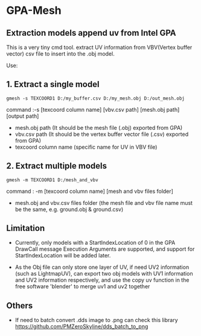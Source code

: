 # GPA-Mesh

## Extraction models append uv from Intel GPA

This is a very tiny cmd tool. extract UV information from VBV(Vertex buffer vector) csv file to insert into the .obj model.

Use:

## 1. Extract a single model
```
gmesh -s TEXCOORD1 D:/my_buffer.csv D:/my_mesh.obj D:/out_mesh.obj
```
command :-s [texcoord column name] [vbv.csv path] [mesh.obj path] [output path]
- mesh.obj path (It should be the mesh file (.obj) exported from GPA)
- vbv.csv path (It should be the vertex buffer vector file (.csv) 
    exported from GPA)
- texcoord column name (specific name for UV in VBV file)
## 2. Extract multiple models
```
gmesh -m TEXCOORD1 D:/mesh_and_vbv
```
command : -m [texcoord column name] [mesh and vbv files folder]
- mesh.obj and vbv.csv files folder (the mesh file and vbv file name must be the same, e.g. ground.obj & ground.csv)

## Limitation
- Currently, only models with a StartIndexLocation of 0 in the GPA DrawCall message Execution Arguments are supported, and support for StartIndexLocation will be added later.

- As the Obj file can only store one layer of UV, if need UV2 information (such as LightmapUV), can export two obj models with UV1 information and UV2 information respectively, and use the copy uv function in the free software 'blender' to merge uv1 and uv2 together

## Others
- If need to batch convert .dds image to .png can check this library
    https://github.com/PMZeroSkyline/dds_batch_to_png